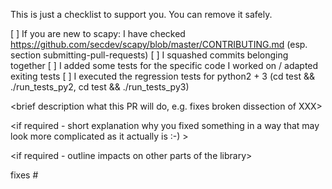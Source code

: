 This is just a checklist to support you. You can remove it safely.

[ ] If you are new to scapy: I have checked  https://github.com/secdev/scapy/blob/master/CONTRIBUTING.md (esp. section submitting-pull-requests)
[ ] I squashed commits belonging together
[ ] I added some tests for the specific code I worked on / adapted exiting tests
[ ] I executed the regression tests for python2 + 3 (cd test && ./run_tests_py2, cd test && ./run_tests_py3)

<brief description what this PR will do, e.g. fixes broken dissection of XXX>

<if required - short explanation why you fixed something in a way that may look more complicated as it actually is :-) >

<if required - outline impacts on other parts of the library>

fixes #<add issue number here>